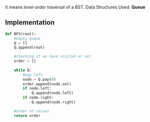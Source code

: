 It means *level-order* traversal of a BST.
Data Structures Used: **Queue**
## Implementation 
```python 
def BFS(root):
	#empty queue 
	Q = []
	Q.append(root)

	#checking if we have visited or not 
	order = []
	
	while Q:
		#pop left 
		node = Q.pop(0)
		order.append(node.val)
		if node.left:
			Q.append(node.left)
		if node.right:
			Q.append(node.right)

	#order of values 
	return order
	
```

